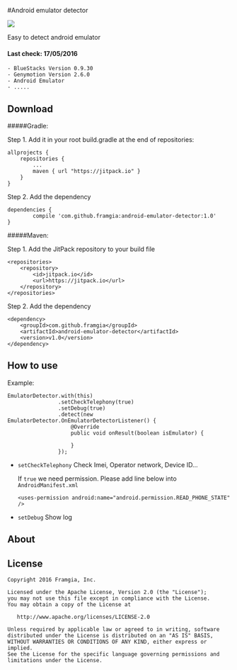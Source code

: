 #Android emulator detector

![](https://jitpack.io/v/framgia/android-emulator-detector.svg)

Easy to detect android emulator

#### Last check: 17/05/2016
    - BlueStacks Version 0.9.30 
    - Genymotion Version 2.6.0
    - Android Emulator 
    - .....

Download
-------
#####Gradle:

Step 1. Add it in your root build.gradle at the end of repositories:

```
allprojects {
	repositories {
		...
		maven { url "https://jitpack.io" }
	}
}
```

Step 2. Add the dependency
```
dependencies {
	    compile 'com.github.framgia:android-emulator-detector:1.0'
}
```

#####Maven:

Step 1. Add the JitPack repository to your build file
```
<repositories>
	<repository>
		<id>jitpack.io</id>
		<url>https://jitpack.io</url>
	</repository>
</repositories>
```

Step 2. Add the dependency
```
<dependency>
	<groupId>com.github.framgia</groupId>
	<artifactId>android-emulator-detector</artifactId>
	<version>v1.0</version>
</dependency>
```

How to use
-------
Example:
```
EmulatorDetector.with(this)
                .setCheckTelephony(true)
                .setDebug(true)
                .detect(new EmulatorDetector.OnEmulatorDetectorListener() {
                    @Override
                    public void onResult(boolean isEmulator) {
                        
                    }
                });
```

- `setCheckTelephony` Check Imei, Operator network, Device ID...

    If `true` we need permission. Please add line below into `AndroidManifest.xml`
    ```
    <uses-permission android:name="android.permission.READ_PHONE_STATE" />
    ```
- `setDebug` Show log


About
-------


License
-------

    Copyright 2016 Framgia, Inc.

    Licensed under the Apache License, Version 2.0 (the "License");
    you may not use this file except in compliance with the License.
    You may obtain a copy of the License at

       http://www.apache.org/licenses/LICENSE-2.0

    Unless required by applicable law or agreed to in writing, software
    distributed under the License is distributed on an "AS IS" BASIS,
    WITHOUT WARRANTIES OR CONDITIONS OF ANY KIND, either express or implied.
    See the License for the specific language governing permissions and
    limitations under the License.
